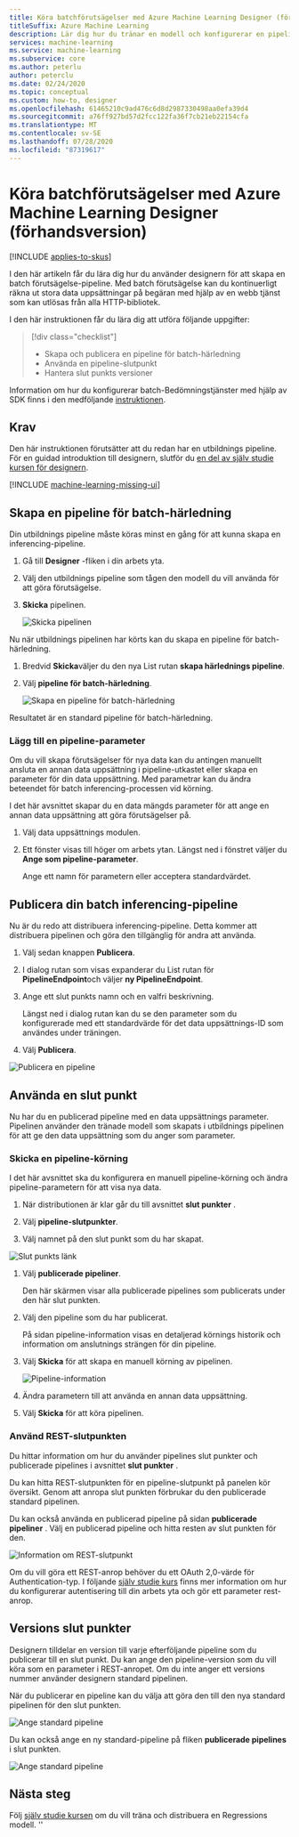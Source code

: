 ```yaml
---
title: Köra batchförutsägelser med Azure Machine Learning Designer (förhandsversion)
titleSuffix: Azure Machine Learning
description: Lär dig hur du tränar en modell och konfigurerar en pipeline för batch förutsägelse med hjälp av designern. Distribuera pipelinen som en parametriserad webb tjänst, som kan utlösas från alla HTTP-bibliotek.
services: machine-learning
ms.service: machine-learning
ms.subservice: core
ms.author: peterlu
author: peterclu
ms.date: 02/24/2020
ms.topic: conceptual
ms.custom: how-to, designer
ms.openlocfilehash: 61465210c9ad476c6d8d2987330498aa0efa39d4
ms.sourcegitcommit: a76ff927bd57d2fcc122fa36f7cb21eb22154cfa
ms.translationtype: MT
ms.contentlocale: sv-SE
ms.lasthandoff: 07/28/2020
ms.locfileid: "87319617"
---
```

# <a name="run-batch-predictions-using-azure-machine-learning-designer-preview"></a>Köra batchförutsägelser med Azure Machine Learning Designer (förhandsversion)
[!INCLUDE [applies-to-skus](../../includes/aml-applies-to-enterprise-sku.md)]

I den här artikeln får du lära dig hur du använder designern för att skapa en batch förutsägelse-pipeline. Med batch förutsägelse kan du kontinuerligt räkna ut stora data uppsättningar på begäran med hjälp av en webb tjänst som kan utlösas från alla HTTP-bibliotek.

I den här instruktionen får du lära dig att utföra följande uppgifter:

> [!div class="checklist"]
> * Skapa och publicera en pipeline för batch-härledning
> * Använda en pipeline-slutpunkt
> * Hantera slut punkts versioner

Information om hur du konfigurerar batch-Bedömningstjänster med hjälp av SDK finns i den medföljande [instruktionen](how-to-run-batch-predictions.md).

## <a name="prerequisites"></a>Krav

Den här instruktionen förutsätter att du redan har en utbildnings pipeline. För en guidad introduktion till designern, slutför du [en del av själv studie kursen för designern](tutorial-designer-automobile-price-train-score.md). 

[!INCLUDE [machine-learning-missing-ui](../../includes/machine-learning-missing-ui.md)]

## <a name="create-a-batch-inference-pipeline"></a>Skapa en pipeline för batch-härledning

Din utbildnings pipeline måste köras minst en gång för att kunna skapa en inferencing-pipeline.

1. Gå till **Designer** -fliken i din arbets yta.

1. Välj den utbildnings pipeline som tågen den modell du vill använda för att göra förutsägelse.

1. **Skicka** pipelinen.

    ![Skicka pipelinen](./media/how-to-run-batch-predictions-designer/run-training-pipeline.png)

Nu när utbildnings pipelinen har körts kan du skapa en pipeline för batch-härledning.

1. Bredvid **Skicka**väljer du den nya List rutan **skapa härlednings pipeline**.

1. Välj **pipeline för batch-härledning**.

    ![Skapa en pipeline för batch-härledning](./media/how-to-run-batch-predictions-designer/create-batch-inference.png)
    
Resultatet är en standard pipeline för batch-härledning. 

### <a name="add-a-pipeline-parameter"></a>Lägg till en pipeline-parameter

Om du vill skapa förutsägelser för nya data kan du antingen manuellt ansluta en annan data uppsättning i pipeline-utkastet eller skapa en parameter för din data uppsättning. Med parametrar kan du ändra beteendet för batch inferencing-processen vid körning.

I det här avsnittet skapar du en data mängds parameter för att ange en annan data uppsättning att göra förutsägelser på.

1. Välj data uppsättnings modulen.

1. Ett fönster visas till höger om arbets ytan. Längst ned i fönstret väljer du **Ange som pipeline-parameter**.
   
    Ange ett namn för parametern eller acceptera standardvärdet.

## <a name="publish-your-batch-inferencing-pipeline"></a>Publicera din batch inferencing-pipeline

Nu är du redo att distribuera inferencing-pipeline. Detta kommer att distribuera pipelinen och göra den tillgänglig för andra att använda.

1. Välj sedan knappen **Publicera**.

1. I dialog rutan som visas expanderar du List rutan för **PipelineEndpoint**och väljer **ny PipelineEndpoint**.

1. Ange ett slut punkts namn och en valfri beskrivning.

    Längst ned i dialog rutan kan du se den parameter som du konfigurerade med ett standardvärde för det data uppsättnings-ID som användes under träningen.

1. Välj **Publicera**.

![Publicera en pipeline](./media/how-to-run-batch-predictions-designer/publish-inference-pipeline.png)


## <a name="consume-an-endpoint"></a>Använda en slut punkt

Nu har du en publicerad pipeline med en data uppsättnings parameter. Pipelinen använder den tränade modell som skapats i utbildnings pipelinen för att ge den data uppsättning som du anger som parameter.

### <a name="submit-a-pipeline-run"></a>Skicka en pipeline-körning 

I det här avsnittet ska du konfigurera en manuell pipeline-körning och ändra pipeline-parametern för att visa nya data. 

1. När distributionen är klar går du till avsnittet **slut punkter** .

1. Välj **pipeline-slutpunkter**.

1. Välj namnet på den slut punkt som du har skapat.

![Slut punkts länk](./media/how-to-run-batch-predictions-designer/manage-endpoints.png)

1. Välj **publicerade pipeliner**.

    Den här skärmen visar alla publicerade pipelines som publicerats under den här slut punkten.

1. Välj den pipeline som du har publicerat.

    På sidan pipeline-information visas en detaljerad körnings historik och information om anslutnings strängen för din pipeline. 
    
1. Välj **Skicka** för att skapa en manuell körning av pipelinen.

    ![Pipeline-information](./media/how-to-run-batch-predictions-designer/submit-manual-run.png)
    
1. Ändra parametern till att använda en annan data uppsättning.
    
1. Välj **Skicka** för att köra pipelinen.

### <a name="use-the-rest-endpoint"></a>Använd REST-slutpunkten

Du hittar information om hur du använder pipelines slut punkter och publicerade pipelines i avsnittet **slut punkter** .

Du kan hitta REST-slutpunkten för en pipeline-slutpunkt på panelen kör översikt. Genom att anropa slut punkten förbrukar du den publicerade standard pipelinen.

Du kan också använda en publicerad pipeline på sidan **publicerade pipeliner** . Välj en publicerad pipeline och hitta resten av slut punkten för den. 

![Information om REST-slutpunkt](./media/how-to-run-batch-predictions-designer/rest-endpoint-details.png)

Om du vill göra ett REST-anrop behöver du ett OAuth 2,0-värde för Authentication-typ. I följande [själv studie kurs](tutorial-pipeline-batch-scoring-classification.md#publish-and-run-from-a-rest-endpoint) finns mer information om hur du konfigurerar autentisering till din arbets yta och gör ett parameter rest-anrop.

## <a name="versioning-endpoints"></a>Versions slut punkter

Designern tilldelar en version till varje efterföljande pipeline som du publicerar till en slut punkt. Du kan ange den pipeline-version som du vill köra som en parameter i REST-anropet. Om du inte anger ett versions nummer använder designern standard pipelinen.

När du publicerar en pipeline kan du välja att göra den till den nya standard pipelinen för den slut punkten.

![Ange standard pipeline](./media/how-to-run-batch-predictions-designer/set-default-pipeline.png)

Du kan också ange en ny standard-pipeline på fliken **publicerade pipelines** i slut punkten.

![Ange standard pipeline](./media/how-to-run-batch-predictions-designer/set-new-default-pipeline.png)

## <a name="next-steps"></a>Nästa steg

Följ [själv studie kursen](tutorial-designer-automobile-price-train-score.md) om du vill träna och distribuera en Regressions modell.
''